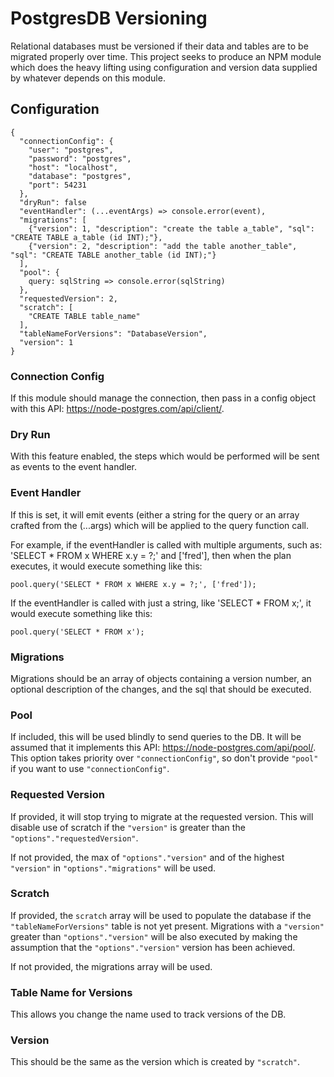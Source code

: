 # PostgresDB Versioning

Relational databases must be versioned if their data and tables are to be migrated properly over time. This project seeks to produce an NPM module which does the heavy lifting using configuration and version data supplied by whatever depends on this module.

## Configuration

    {
      "connectionConfig": {
        "user": "postgres",
        "password": "postgres",
        "host": "localhost",
        "database": "postgres",
        "port": 54231
      },
      "dryRun": false
      "eventHandler": (...eventArgs) => console.error(event),
      "migrations": [
        {"version": 1, "description": "create the table a_table", "sql": "CREATE TABLE a_table (id INT);"},
        {"version": 2, "description": "add the table another_table", "sql": "CREATE TABLE another_table (id INT);"}
      ],
      "pool": {
        query: sqlString => console.error(sqlString)
      },
      "requestedVersion": 2,
      "scratch": [
        "CREATE TABLE table_name"
      ],
      "tableNameForVersions": "DatabaseVersion",
      "version": 1
    }

### Connection Config

If this module should manage the connection, then pass in a config object with this API: https://node-postgres.com/api/client/.

### Dry Run

With this feature enabled, the steps which would be performed will be sent as events to the event handler.

### Event Handler

If this is set, it will emit events (either a string for the query or an array crafted from the (...args) which will be applied to the query function call.

For example, if the eventHandler is called with multiple arguments, such as: 'SELECT * FROM x WHERE x.y = ?;' and ['fred'], then when the plan executes, it would execute something like this:

    pool.query('SELECT * FROM x WHERE x.y = ?;', ['fred']);

If the eventHandler is called with just a string, like 'SELECT * FROM x;', it would execute something like this:

    pool.query('SELECT * FROM x');

### Migrations

Migrations should be an array of objects containing a version number, an optional description of the changes, and the sql that should be executed.

### Pool

If included, this will be used blindly to send queries to the DB. It will be assumed that it implements this API: https://node-postgres.com/api/pool/. This option takes priority over `"connectionConfig"`, so don't provide `"pool"` if you want to use `"connectionConfig"`.

### Requested Version

If provided, it will stop trying to migrate at the requested version. This will disable use of scratch if the `"version"` is greater than the `"options"."requestedVersion"`.

If not provided, the max of `"options"."version"` and of the highest `"version"` in `"options"."migrations"` will be used.

### Scratch

If provided, the `scratch` array will be used to populate the database if the `"tableNameForVersions"` table is not yet present. Migrations with a `"version"` greater than `"options"."version"` will be also executed by making the assumption that the `"options"."version"` version has been achieved.

If not provided, the migrations array will be used.

### Table Name for Versions

This allows you change the name used to track versions of the DB.

### Version

This should be the same as the version which is created by `"scratch"`.
